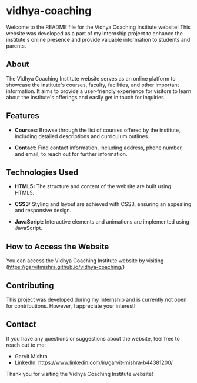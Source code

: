 # vidhya-coaching
 
Welcome to the README file for the Vidhya Coaching Institute website! This website was developed as a part of my internship project to enhance the institute's online presence and provide valuable information to students and parents.

## About

The Vidhya Coaching Institute website serves as an online platform to showcase the institute's courses, faculty, facilities, and other important information. It aims to provide a user-friendly experience for visitors to learn about the institute's offerings and easily get in touch for inquiries.

## Features

- **Courses:** Browse through the list of courses offered by the institute, including detailed descriptions and curriculum outlines.

- **Contact:** Find contact information, including address, phone number, and email, to reach out for further information.

## Technologies Used

- **HTML5:** The structure and content of the website are built using HTML5.

- **CSS3:** Styling and layout are achieved with CSS3, ensuring an appealing and responsive design.

- **JavaScript:** Interactive elements and animations are implemented using JavaScript.

## How to Access the Website

You can access the Vidhya Coaching Institute website by visiting (https://garvitmishra.github.io/vidhya-coaching/)

## Contributing

This project was developed during my internship and is currently not open for contributions. However, I appreciate your interest!

## Contact

If you have any questions or suggestions about the website, feel free to reach out to me:
- Garvit Mishra
- LinkedIn: https://www.linkedin.com/in/garvit-mishra-b44381200/

Thank you for visiting the Vidhya Coaching Institute website!
